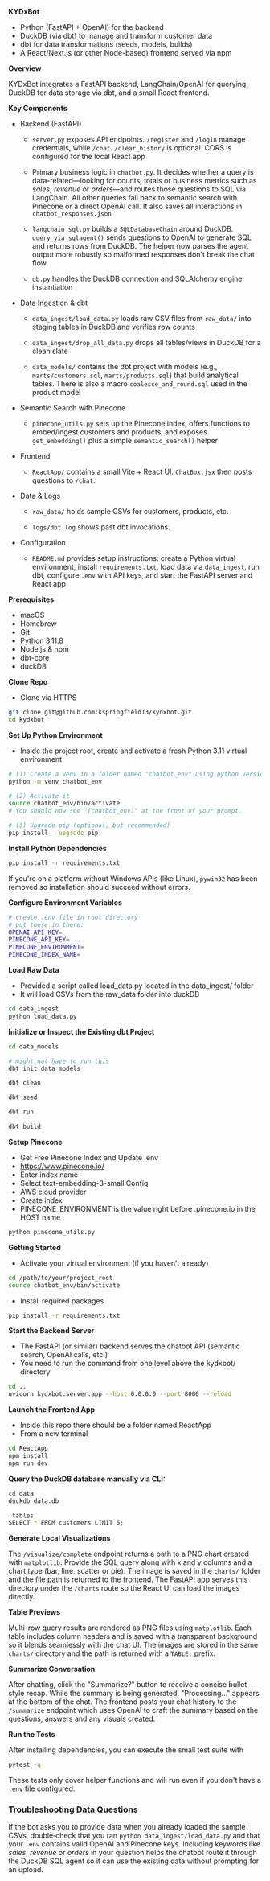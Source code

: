 **KYDxBot**

* Python (FastAPI + OpenAI) for the backend
* DuckDB (via dbt) to manage and transform customer data
* dbt for data transformations (seeds, models, builds)
* A React/Next.js (or other Node-based) frontend served via npm

**Overview**

KYDxBot integrates a FastAPI backend, LangChain/OpenAI for querying, DuckDB for data storage via dbt, and a small React frontend.

**Key Components**

* Backend (FastAPI)

  * ```server.py``` exposes API endpoints. ```/register``` and ```/login``` manage credentials, while ```/chat```. ```/clear_history``` is optional. CORS is configured for the local React app

  * Primary business logic in ```chatbot.py```. It decides whether a query is data-related—looking for counts, totals or business metrics such as *sales*, *revenue* or *orders*—and routes those questions to SQL via LangChain. All other queries fall back to semantic search with Pinecone or a direct OpenAI call. It also saves all interactions in ```chatbot_responses.json```

  * ```langchain_sql.py``` builds a ```SQLDatabaseChain``` around DuckDB. ```query_via_sqlagent()``` sends questions to OpenAI to generate SQL and returns rows from DuckDB. The helper now parses the agent output more robustly so malformed responses don't break the chat flow

  * ```db.py``` handles the DuckDB connection and SQLAlchemy engine instantiation

* Data Ingestion & dbt

  * ```data_ingest/load_data.py``` loads raw CSV files from ```raw_data/``` into staging tables in DuckDB and verifies row counts

  * ```data_ingest/drop_all_data.py``` drops all tables/views in DuckDB for a clean slate

  * ```data_models/``` contains the dbt project with models (e.g., ```marts/customers.sql```, ```marts/products.sql```) that build analytical tables. There is also a macro ```coalesce_and_round.sql``` used in the product model

* Semantic Search with Pinecone

  * ```pinecone_utils.py``` sets up the Pinecone index, offers functions to embed/ingest customers and products, and exposes ```get_embedding()``` plus a simple ```semantic_search()``` helper

* Frontend

  * ```ReactApp/``` contains a small Vite + React UI. ```ChatBox.jsx``` then posts questions to ```/chat```.

* Data & Logs

  * ```raw_data/``` holds sample CSVs for customers, products, etc.

  * ```logs/dbt.log``` shows past dbt invocations.

* Configuration

  * ```README.md``` provides setup instructions: create a Python virtual environment, install ```requirements.txt```, load data via ```data_ingest```, run dbt, configure ```.env``` with API keys, and start the FastAPI server and React app


**Prerequisites**

* macOS
* Homebrew
* Git
* Python 3.11.8
* Node.js & npm
* dbt-core
* duckDB

**Clone Repo**

* Clone via HTTPS

```bash
git clone git@github.com:kspringfield13/kydxbot.git
cd kydxbot
```

**Set Up Python Environment**

* Inside the project root, create and activate a fresh Python 3.11 virtual environment

```bash
# (1) Create a venv in a folder named "chatbot_env" using python version 3.11
python -m venv chatbot_env

# (2) Activate it
source chatbot_env/bin/activate
# You should now see "(chatbot_env)" at the front of your prompt.

# (3) Upgrade pip (optional, but recommended)
pip install --upgrade pip
```

**Install Python Dependencies**

```bash
pip install -r requirements.txt
```
If you're on a platform without Windows APIs (like Linux), `pywin32` has been
removed so installation should succeed without errors.

**Configure Environment Variables**

```bash
# create .env file in root directory
# put these in there:
OPENAI_API_KEY=
PINECONE_API_KEY=
PINECONE_ENVIRONMENT=
PINECONE_INDEX_NAME=
```

**Load Raw Data**

* Provided a script called load_data.py located in the data_ingest/ folder
* It will load CSVs from the raw_data folder into duckDB

```bash
cd data_ingest
python load_data.py
```

**Initialize or Inspect the Existing dbt Project**

```bash
cd data_models

# might not have to run this
dbt init data_models

dbt clean

dbt seed

dbt run

dbt build
```

**Setup Pinecone**

* Get Free Pinecone Index and Update .env
* https://www.pinecone.io/
* Enter index name
* Select text-embedding-3-small Config
* AWS cloud provider
* Create index
* PINECONE_ENVIRONMENT is the value right before .pinecone.io in the HOST name

```bash
python pinecone_utils.py
```

**Getting Started**
* Activate your virtual environment (if you haven’t already)
```bash
cd /path/to/your/project_root
source chatbot_env/bin/activate
```

* Install required packages
```bash
pip install -r requirements.txt
```

**Start the Backend Server**
* The FastAPI (or similar) backend serves the chatbot API (semantic search, OpenAI calls, etc.)
* You need to run the command from one level above the kydxbot/ directory

```bash
cd ..
uvicorn kydxbot.server:app --host 0.0.0.0 --port 8000 --reload
```

**Launch the Frontend App**

* Inside this repo there should be a folder named ReactApp
* From a new terminal

```bash
cd ReactApp
npm install
npm run dev
```


**Query the DuckDB database manually via CLI:**

```bash
cd data
duckdb data.db

.tables
SELECT * FROM customers LIMIT 5;
```

**Generate Local Visualizations**

The `/visualize/complete` endpoint returns a path to a PNG chart created with
`matplotlib`. Provide the SQL query along with x and y columns and a chart type
(bar, line, scatter or pie). The image is saved in the `charts/` folder and the
file path is returned to the frontend. The FastAPI app serves this directory
under the `/charts` route so the React UI can load the images directly.

**Table Previews**

Multi-row query results are rendered as PNG files using `matplotlib`. Each
table includes column headers and is saved with a transparent background so it
blends seamlessly with the chat UI. The images are stored in the same
`charts/` directory and the path is returned with a `TABLE:` prefix.

**Summarize Conversation**

After chatting, click the "Summarize?" button to receive a concise bullet style
recap. While the summary is being generated, "Processing..." appears at the
bottom of the chat. The frontend posts your chat history to the `/summarize`
endpoint which uses OpenAI to craft the summary based on the questions, answers
and any visuals created.

**Run the Tests**

After installing dependencies, you can execute the small test suite with

```bash
pytest -q
```
These tests only cover helper functions and will run even if you don't have a
`.env` file configured.

### Troubleshooting Data Questions

If the bot asks you to provide data when you already loaded the sample CSVs,
double‑check that you ran `python data_ingest/load_data.py` and that your `.env`
contains valid OpenAI and Pinecone keys. Including keywords like *sales*,
*revenue* or *orders* in your question helps the chatbot route it through the
DuckDB SQL agent so it can use the existing data without prompting for an
upload.
